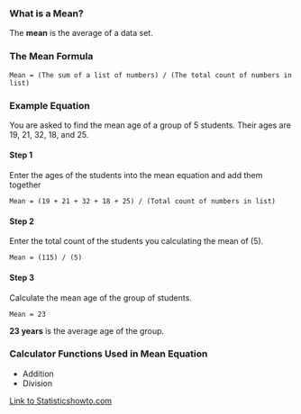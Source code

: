 ### What is a Mean?

The **mean** is the average of a data set.

### The Mean Formula

    Mean = (The sum of a list of numbers) / (The total count of numbers in list)

### Example Equation

You are asked to find the mean age of a group of 5 students.  Their ages are 19, 21, 32, 18, and 25.

#### Step 1
Enter the ages of the students into the mean equation and add them together

    Mean = (19 + 21 + 32 + 18 + 25) / (Total count of numbers in list)
    
#### Step 2
Enter the total count of the students you calculating the mean of (5).

    Mean = (115) / (5)
    
#### Step 3
Calculate the mean age of the group of students.

    Mean = 23
    
**23 years** is the average age of the group.

### Calculator Functions Used in Mean Equation

 * Addition
 * Division


[Link to Statisticshowto.com](https://www.statisticshowto.com/probability-and-statistics/statistics-definitions/mean-median-mode/)